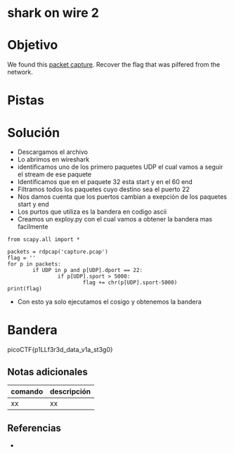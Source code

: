 # shark on wire 2

# Objetivo
We found this [packet capture](https://jupiter.challenges.picoctf.org/static/b506393b6f9d53b94011df000c534759/capture.pcap). Recover the flag that was pilfered from the network.

# Pistas

# Solución
- Descargamos el archivo
- Lo abrimos en wireshark
- identificamos uno de los primero paquetes UDP el cual vamos a seguir el stream de ese paquete
- Identificamos que en el paquete 32 esta start y en el 60 end
- Filtramos todos los paquetes cuyo destino sea el puerto 22
- Nos damos cuenta que los puertos cambian a exepción de los paquetes start y end
- Los purtos que utiliza es la bandera en codigo ascii
- Creamos un exploy.py con el cual vamos a obtener la bandera mas facilmente
```
from scapy.all import *

packets = rdpcap('capture.pcap')
flag = ''
for p in packets:
        if UDP in p and p[UDP].dport == 22:
                if p[UDP].sport > 5000:   
                        flag += chr(p[UDP].sport-5000)
print(flag)
```
- Con esto ya solo ejecutamos el cosigo y obtenemos la bandera

# Bandera
picoCTF{p1LLf3r3d_data_v1a_st3g0}

## Notas adicionales
| comando | descripción |
| ------ | ------ |
| xx | xx |

## Referencias
- []()